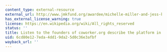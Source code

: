 ```yaml
---
content_type: external-resource
external_url: http://www.jmkfund.org/awardee/michelle-miller-and-jess-kutch/
has_external_license_warning: true
license: https://en.wikipedia.org/wiki/All_rights_reserved
status: ''
title: Listen to the founders of coworker.org describe the platform in a short video
uid: 6cd80e12-7eda-4dd1-9da2-5d0c36e3afbf
wayback_url: ''
---
```

